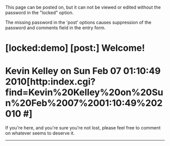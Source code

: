 This page can be posted on, but it can not be viewed or edited without the password in the "locked" option.

The missing password in the 'post' options causes suppression of the password and comments field in the entry form.

[locked:demo]
[post:]
Welcome!
=====
Kevin Kelley on Sun Feb 07 01:10:49 2010[http:index.cgi?find=Kevin%20Kelley%20on%20Sun%20Feb%2007%2001:10:49%202010  #]
======
If you're here, and you're sure you're not lost, please feel free to comment on whatever seems to deserve it.

<!--0.0.0.0-->
----
